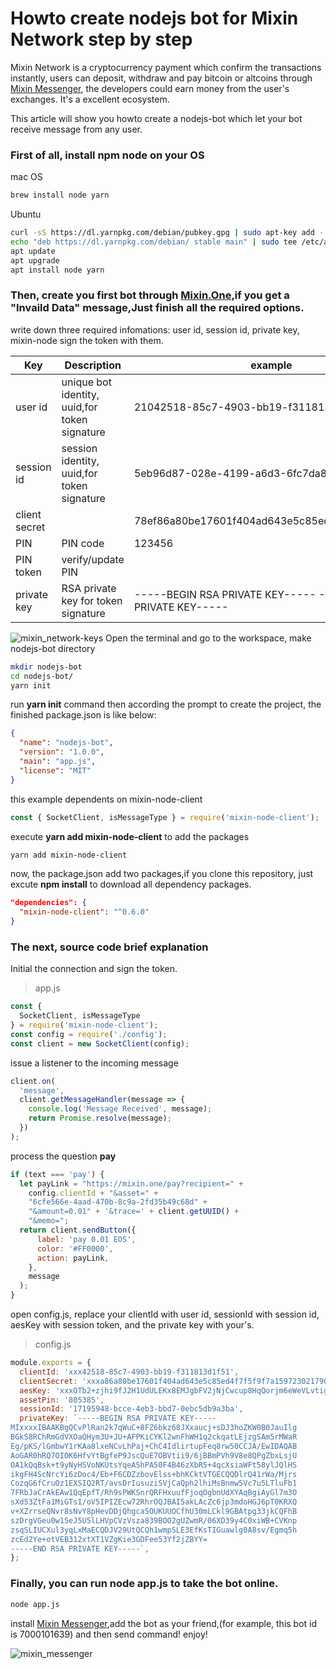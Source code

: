 # Howto create nodejs bot for Mixin Network step by step
Mixin Network is a cryptocurrency payment which confirm the transactions instantly,  users can deposit, withdraw and pay bitcoin or altcoins through [Mixin Messenger](https://mixin.one/),
the developers could earn money from the user's exchanges. It's a excellent ecosystem.

This article will show you howto create a nodejs-bot which let your bot receive message from any user.

### First of all, install npm node on your OS
mac OS
```bash
brew install node yarn
```

Ubuntu
```bash
curl -sS https://dl.yarnpkg.com/debian/pubkey.gpg | sudo apt-key add -
echo "deb https://dl.yarnpkg.com/debian/ stable main" | sudo tee /etc/apt/sources.list.d/yarn.list
apt update
apt upgrade
apt install node yarn
```


### Then, create you first bot through [Mixin.One](https://developers.mixin.one/dashboard),if you get a "Invaild Data" message,Just finish all the required options.
write down three required infomations: user id, session id, private key, mixin-node sign the token with them.

| Key | Description                                  |   example                                         |
| --- | -------------------------------------------- |  -------------------------------------------------
| user id | unique bot identity, uuid,for token signature | 21042518-85c7-4903-bb19-f311813d1f51          |
| session id | session identity, uuid,for token signature | 5eb96d87-028e-4199-a6d3-6fc7da8dfe41          |
| client secret  |                                        | 78ef86a80be17601f404ad643e5c85ed4f7f5f9f7a1597 |
| PIN   |                 PIN code                       | 123456 |
| PIN token |       verify/update PIN                        |                                              |
| private key | RSA private key for token signature  | -----BEGIN RSA PRIVATE KEY----- -----END RSA PRIVATE KEY-----


![mixin_network-keys](https://github.com/wenewzhang/mixin_network-nodejs-bot2/blob/master/mixin_network-keys.png)
Open the terminal and go to the workspace, make nodejs-bot directory
```bash
mkdir nodejs-bot
cd nodejs-bot/
yarn init
```
run **yarn init** command then according the prompt to create the project, the finished package.json is like below:
```json
{
  "name": "nodejs-bot",
  "version": "1.0.0",
  "main": "app.js",
  "license": "MIT"
}
```
this example dependents on mixin-node-client
```javascript
const { SocketClient, isMessageType } = require('mixin-node-client');
```
execute **yarn add mixin-node-client** to add the packages
```bash
yarn add mixin-node-client
```
now, the package.json add two packages,if you clone this repository, just excute **npm install** to download all dependency packages.
```json
"dependencies": {
  "mixin-node-client": "^0.6.0"
}
```

### The next, source code brief explanation
Initial the connection and sign the token.
> app.js
```javascript
const {
  SocketClient, isMessageType
} = require('mixin-node-client');
const config = require('./config');
const client = new SocketClient(config);
```
issue a listener to the incoming message
```javascript
client.on(
  'message',
  client.getMessageHandler(message => {
    console.log('Message Received', message);
    return Promise.resolve(message);
  })
);
```
process the question **pay**
```javascript
if (text === 'pay') {
  let payLink = "https://mixin.one/pay?recipient=" +
    config.clientId + "&asset=" +
    "6cfe566e-4aad-470b-8c9a-2fd35b49c68d" +
    "&amount=0.01" + '&trace=' + client.getUUID() +
    "&memo=";
  return client.sendButton({
      label: 'pay 0.01 EOS',
      color: '#FF0000',
      action: payLink,
    },
    message
  );
}
```
open config.js, replace your clientId with user id, sessionId with session id, aesKey with session token,  and the private key with your's.
> config.js
```javascript
module.exports = {
  clientId: 'xxx42518-85c7-4903-bb19-f311813d1f51',
  clientSecret: 'xxxa86a80be17601f404ad643e5c85ed4f7f5f9f7a159723021790bf9f78fe15',
  aesKey: 'xxxOTb2+zjhi9fJ2H1UdULEKx8EMJgbFV2jNjCwcup8HqQorjm6eWeVLvtig5nY2F7FxCTYstzVEXL8w8kFf3xvAbGUJKIxnuVkOfkkjqIE0CGa18oEf1mJYywMdJW04xeG6XPEF/o45aWSW0B69FtnzFfzYj+4egQneUR789NY=',
  assetPin: '805385',
  sessionId: '17195948-bcce-4eb3-bbd7-0ebc5db9a3ba',
  privateKey: `-----BEGIN RSA PRIVATE KEY-----
MIxxxxIBAAKBgQCvPlRan2k7qWuC+8FZ6bkz68JXxaucj+sDJ3hoZKW0B0JauIlg
BGkS8RChRmGdVXOaQHym3U+JU+AFPKiCYKl2wnFhWH1q2ckqatLEjzgSAm5rMWaR
Eg/pKS/lGmbwY1rKAa8lxeNCvLhPaj+ChC4IdlirtupFeq8rw50CCJA/EwIDAQAB
AoGAR0hRQ7OIOK6HfvYtBgfeP9JscQuE7OBVtii9/6jBBmPVh9V8e8QPgZbxLsjU
OA1kQqBsk+t9yNyHSVoNKUtsYqeAShPA50F4B46zXbR5+4qcXsiaWFt58ylJQlHS
ikgFH4ScNrcYi6zDoc4/Eb+F6CDZzbovElss+bhKCktVTGECQQDlrQ41rWa/Mjrs
CozqG6fCruOz1EXSIQ2RT/avsDrIusuziSVjCaQph2lhiMsBnmw5Vc7u5LTluFb1
7FRbJaCrAkEAw1QqEpfT/Rh9sPWKSnrQRFHxuufFjoqOgbnUdXYAqBgiAyGl7m3O
sXd53ZtFa1MiGTsI/oV5IPIZEcw72RhrOQJBAI5akLAcZc6jp3mdoHGJ6pT0KRXQ
v+XZrrseQNvr8sNvY8pHevDDjQhgcaSOUKUUOCfhU30mLCkl9GBAtpg33jkCQFhB
szDrgVGeu0w15eJ5U5lLHVpCVzVsza839BOO2gUZwmR/06XD39y4C0xiWB+CVKnp
zsqSLIUCXul3yqLxMaECQDJV29UtQCQh1wmpSLE3EfKsTIGuawlg0A8sv/Egmq5h
zcEd2Ye+otVEB312xtXT1VZgKie3GDFee53Yf2jZBYY=
-----END RSA PRIVATE KEY-----`,
};

```
### Finally, you can run **node app.js** to take the bot online.
```bash
node app.js
```

install [Mixin Messenger](https://mixin.one/),add the bot as your friend,(for example, this bot id is 7000101639) and then send command!
enjoy!

![mixin_messenger](https://github.com/wenewzhang/mixin_network-nodejs-bot2/blob/master/mixin_messenger-bot.jpeg)
